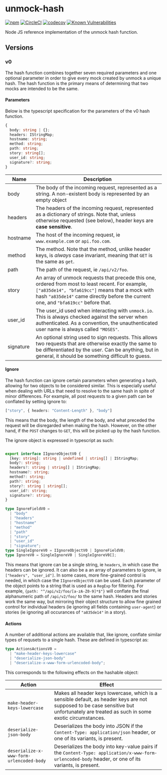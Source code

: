 # unmock-hash

[![npm](https://img.shields.io/npm/v/unmock-hash.svg)][npmjs]
[![CircleCI](https://circleci.com/gh/unmock/unmock-js.svg?style=svg)](https://circleci.com/gh/unmock/unmock-js)
[![codecov](https://codecov.io/gh/unmock/unmock-js/branch/dev/graph/badge.svg)](https://codecov.io/gh/unmock/unmock-js)
[![Known Vulnerabilities](https://snyk.io/test/github/unmock/unmock-js/badge.svg?targetFile=package.json)](https://snyk.io/test/github/unmock/unmock-js?targetFile=package.json)

[npmjs]: https://www.npmjs.com/package/unmock
[build]: https://circleci.com/gh/unmock/unmock-js
[coverage]: https://coveralls.io/github/unmock/unmock-js

Node JS reference implementation of the unmock hash function.

## Versions

### v0

The hash function combines together seven required parameters and one optional parameter in order to give every mock created by unmock a unique hash.  The hash function is the primary means of determining that two mocks are intended to be the same.

#### Parameters

Below is the typescript specification for the parameters of the v0 hash function.

```ts
{
  body: string | {};
  headers: IStringMap;
  hostname: string;
  method: string;
  path: string;
  story: string[];
  user_id: string;
  signature?: string;
}
```

| Name      | Description |
| --------- | ----------- |
| body      | The body of the incoming request, represented as a string. A non-existent body is represented by an empty object |
| headers   | The headers of the incoming request, represented as a dictionary of strings. Note that, unless otherwise requested (see below), header keys are **case sensitive**. |
| hostname  | The host of the incoming request, ie `www.example.com` or `api.foo.com`. |
| method    | The method.  Note that the method, unlike header keys, is *always* case invariant, meaning that `GET` is the same as `get`. |
| path      | The path of the request, ie `/api/v2/foo`. |
| story     | An array of unmock requests that precede this one, ordered from most to least recent.  For example, `["a835de14", "bfa619cc"]` means that a mock with hash `"a835de14"` came directly before the current one, and `"bfa619cc"` before that.   |
| user_id   | The user_id used when interacting with `unmock.io`. This is always checked against the server when authenticated.  As a convention, the unauthenticated user name is always called `"MOSES"`.|
| signature | An optional string used to sign requests.  This allows two requests that are otherwise exactly the same to be differentiated by the user. Can be anything, but in general, it should be something difficult to guess. |

#### Ignore

The hash function can ignore certain parameters when generating a hash, allowing for two objects to be considered similar.  This is especially useful when dealing with URLs that need to resolve to the same hash in spite of minor differences.  For example, all post requests to a given path can be conflated by setting ignore to:

```ts
["story", { headers: "Content-Length" }, "body"]
```

This means that the body, the length of the body, and what preceded the request will be disregarded when making the hash.  However, on the other hand, if the `POST` changes to `GET`, this will be picked up by the hash function.

The ignore object is expressed in typescript as such:

```ts

export interface IIgnoreObjectV0 {
  [key: string]: string | undefined | string[] | IStringMap;
  body?: string;
  headers?: string | string[] | IStringMap;
  hostname?: string;
  method?: string;
  path?: string;
  story?: string | string[];
  user_id?: string;
  signature?: string;
}

type IgnoreFieldV0 =
  | "body"
  | "headers"
  | "hostname"
  | "method"
  | "path"
  | "story"
  | "user_id"
  | "signature";
type SingleIgnoreV0 = IIgnoreObjectV0 | IgnoreFieldV0;
type IgnoreV0 = SingleIgnoreV0 | SingleIgnoreV0[];
```

This means that ignore can be a single string, ie `headers`, in which case the headers can be ignored.  It can also be a an array of parameters to ignore, ie `["headers", "user_id"]`.  In some cases, more fine-grained control is needed, in which case the `IIgnoreObjectV0` can be used.  Each parameter of the object points to a string that is used as a `RegExp` for filtering.  For example, `{path: "^/api/v2/foo/[a-zA-Z0-9]*$"}` will conflate the final alphanumeric path of `/api/v2/foo/` to the same hash.  Headers and stories work the same way, but mirroring their object structure to allow fine grained control for individual headers (ie ignoring all fields containing `user-agent`) or stories (ie ignoring all occurances of `"a835de14"` in a story).

#### Actions

A number of additional actions are available that, like ignore, conflate similar types of requsets to a single hash.  These are defined in typescript as:

```ts
type ActionsActionsV0 =
  | "make-header-keys-lowercase"
  | "deserialize-json-body"
  | "deserialize-x-www-form-urlencoded-body";
```

This corresponds to the following effects on the hashable object:

| Action | Effect |
| ------ | ------ |
| `make-header-keys-lowercase` | Makes all header keys lowercase, which is a sensible default, as header keys are not supposed to be case sensitive but unfortunately are treated as such in some exotic circumstances. |
| `deserialize-json-body` | Deserializes the body into JSON if the `Content-Type: application/json` header, or one of its variants, is present. |
| `deserialize-x-www-form-urlencoded-body` | Deserializes the body into key-value pairs if the `Content-Type: application/x-www-form-urlencoded-body` header, or one of its variants, is present. |
